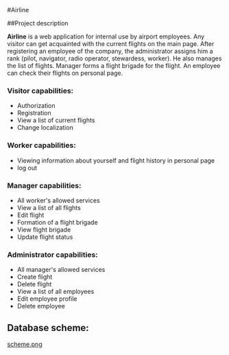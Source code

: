 #Airline

##Project description

**Airline** is a web application for internal use by airport employees. Any visitor can get acquainted with the 
current flights on the main page. After registering an employee of the company, the administrator assigns him a 
rank (pilot, navigator, radio operator, stewardess, worker). He also manages the list of flights. Manager forms a 
flight brigade for the flight. An employee can check their flights on personal page.

### **Visitor capabilities:**
- Authorization
- Registration
- View a list of current flights
- Change localization

### **Worker capabilities:**
- Viewing information about yourself and flight history in personal page
- log out

### **Manager capabilities:**
- All worker's allowed services
- View a list of all flights
- Edit flight
- Formation of a flight brigade
- View flight brigade
- Update flight status

### **Administrator capabilities:**
- All manager's allowed services
- Create flight
- Delete flight
- View a list of all employees
- Edit employee profile
- Delete employee

## Database scheme:
[scheme.png](https://github.com/FLAPJVCK/JavaWebDevelopment-FinalTask/blob/master/database/scheme.png)
